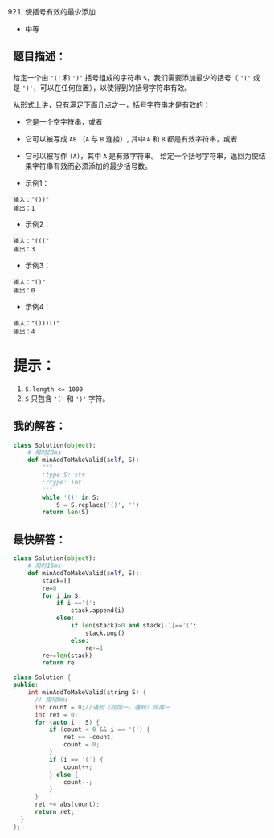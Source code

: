 0921. 使括号有效的最少添加

- 中等

## 题目描述：
给定一个由 `'('` 和 `')'` 括号组成的字符串 `S`，我们需要添加最少的括号（ `'('` 或是 `')'`，可以在任何位置），以使得到的括号字符串有效。

从形式上讲，只有满足下面几点之一，括号字符串才是有效的：

- 它是一个空字符串，或者
- 它可以被写成 `AB` （`A` 与 `B` 连接）, 其中 `A` 和 `B` 都是有效字符串，或者
- 它可以被写作 `(A)`，其中 `A` 是有效字符串。
给定一个括号字符串，返回为使结果字符串有效而必须添加的最少括号数。

- 示例1：
```
输入："())"
输出：1
```

- 示例2：
```
输入："((("
输出：3
```

- 示例3：
```
输入："()"
输出：0
```

- 示例4：
```
输入："()))(("
输出：4
```

# 提示：
1. `S.length <= 1000`
2. `S` 只包含 `'('` 和 `')'` 字符。

## 我的解答：
``` python
class Solution(object):
    # 用时28ms
    def minAddToMakeValid(self, S):
        """
        :type S: str
        :rtype: int
        """
        while '()' in S:
            S = S.replace('()', '')
        return len(S)
```

## 最快解答：
```python
class Solution(object):
    # 用时16ms
    def minAddToMakeValid(self, S):
        stack=[]
        re=0
        for i in S:
            if i =='(':
                stack.append(i)
            else:
                if len(stack)>0 and stack[-1]=='(':
                    stack.pop()
                else:
                    re+=1
        re+=len(stack)
        return re
```

```cpp
class Solution {
public:
    int minAddToMakeValid(string S) {
      // 用时0ms
      int count = 0;//遇到（则加一，遇到）则减一
      int ret = 0;
      for (auto i : S) {
          if (count < 0 && i == '(') {
              ret += -count;
              count = 0;
          }
          if (i == '(') {
              count++;
          } else {
              count--;
          }
      }
      ret += abs(count);
      return ret;
  }
};
```
